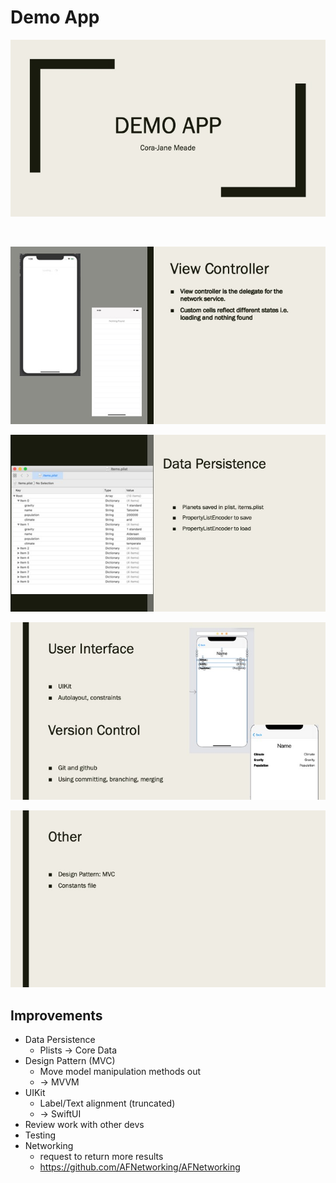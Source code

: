 # Demo App

<p align="center">
<img src="READMEImages/Demo1"  title="">

<p align="center">
<img src="READMEImages/Demo12"  title="">

<p align="center">
<img src="READMEImages/Demo3"  title="">

<p align="center">
<img src="READMEImages/Demo4"  title="">

<p align="center">
<img src="READMEImages/Demo5"  title="">

<p align="center">
<img src="READMEImages/Demo6"  title="">

## Improvements

* Data Persistence 
    * Plists -> Core Data
* Design Pattern (MVC)
    * Move model manipulation methods out 
    * -> MVVM
* UIKit 
    * Label/Text alignment (truncated)
    * -> SwiftUI
* Review work with other devs 
* Testing 
* Networking
    * request to return more results
    * https://github.com/AFNetworking/AFNetworking
